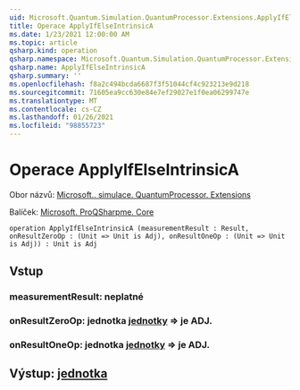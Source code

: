 ```yaml
---
uid: Microsoft.Quantum.Simulation.QuantumProcessor.Extensions.ApplyIfElseIntrinsicA
title: Operace ApplyIfElseIntrinsicA
ms.date: 1/23/2021 12:00:00 AM
ms.topic: article
qsharp.kind: operation
qsharp.namespace: Microsoft.Quantum.Simulation.QuantumProcessor.Extensions
qsharp.name: ApplyIfElseIntrinsicA
qsharp.summary: ''
ms.openlocfilehash: f8a2c494bcda6687f3f51044cf4c923213e9d218
ms.sourcegitcommit: 71605ea9cc630e84e7ef29027e1f0ea06299747e
ms.translationtype: MT
ms.contentlocale: cs-CZ
ms.lasthandoff: 01/26/2021
ms.locfileid: "98855723"
---
```

# <a name="applyifelseintrinsica-operation"></a>Operace ApplyIfElseIntrinsicA

Obor názvů: [Microsoft.. simulace. QuantumProcessor. Extensions](xref:Microsoft.Quantum.Simulation.QuantumProcessor.Extensions)

Balíček: [Microsoft. ProQSharpme. Core](https://nuget.org/packages/Microsoft.Quantum.QSharp.Core)




```qsharp
operation ApplyIfElseIntrinsicA (measurementResult : Result, onResultZeroOp : (Unit => Unit is Adj), onResultOneOp : (Unit => Unit is Adj)) : Unit is Adj
```


## <a name="input"></a>Vstup

### <a name="measurementresult--__invalidresult__"></a>measurementResult: __neplatné <Result>__




### <a name="onresultzeroop--unit--unit--is-adj"></a>onResultZeroOp: jednotka [jednotky](xref:microsoft.quantum.lang-ref.unit) => [](xref:microsoft.quantum.lang-ref.unit) je ADJ.




### <a name="onresultoneop--unit--unit--is-adj"></a>onResultOneOp: jednotka [jednotky](xref:microsoft.quantum.lang-ref.unit) => [](xref:microsoft.quantum.lang-ref.unit) je ADJ.





## <a name="output--unit"></a>Výstup: [jednotka](xref:microsoft.quantum.lang-ref.unit)

